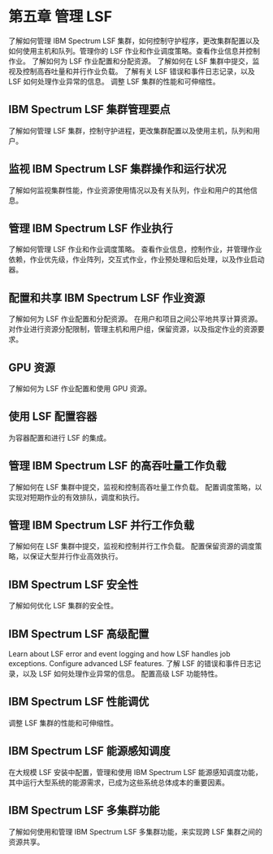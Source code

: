 # 第五章 管理 LSF

了解如何管理 IBM Spectrum LSF 集群，如何控制守护程序，更改集群配置以及如何使用主机和队列。管理你的 LSF 作业和作业调度策略。查看作业信息并控制作业。 了解如何为 LSF 作业配置和分配资源。 了解如何在 LSF 集群中提交，监视及控制高吞吐量和并行作业负载。 了解有关 LSF 错误和事件日志记录，以及 LSF 如何处理作业异常的信息。 调整 LSF 集群的性能和可伸缩性。


## IBM Spectrum LSF 集群管理要点
了解如何管理 LSF 集群，控制守护进程，更改集群配置以及使用主机，队列和用户。

## 监视 IBM Spectrum LSF 集群操作和运行状况
了解如何监视集群性能，作业资源使用情况以及有关队列，作业和用户的其他信息。

## 管理 IBM Spectrum LSF 作业执行
了解如何管理 LSF 作业和作业调度策略。 查看作业信息，控制作业，并管理作业依赖，作业优先级，作业阵列，交互式作业，作业预处理和后处理，以及作业启动器。

## 配置和共享 IBM Spectrum LSF 作业资源
了解如何为 LSF 作业配置和分配资源。 在用户和项目之间公平地共享计算资源。对作业进行资源分配限制，管理主机和用户组，保留资源，以及指定作业的资源要求。

## GPU 资源
了解如何为 LSF 作业配置和使用 GPU 资源。

## 使用 LSF 配置容器
为容器配置和进行 LSF 的集成。

## 管理 IBM Spectrum LSF 的高吞吐量工作负载
了解如何在 LSF 集群中提交，监视和控制高吞吐量工作负载。 配置调度策略，以实现对短期作业的有效排队，调度和执行。

## 管理 IBM Spectrum LSF 并行工作负载
了解如何在 LSF 集群中提交，监视和控制并行工作负载。 配置保留资源的调度策略，以保证大型并行作业高效执行。

## IBM Spectrum LSF 安全性
了解如何优化 LSF 集群的安全性。

## IBM Spectrum LSF 高级配置
Learn about LSF error and event logging and how LSF handles job exceptions. Configure advanced LSF features.
了解 LSF 的错误和事件日志记录，以及 LSF 如何处理作业异常的信息。 配置高级 LSF 功能特性。

## IBM Spectrum LSF 性能调优
调整 LSF 集群的性能和可伸缩性。

## IBM Spectrum LSF 能源感知调度
在大规模 LSF 安装中配置，管理和使用 IBM Spectrum LSF 能源感知调度功能，其中运行大型系统的能源需求，已成为这些系统总体成本的重要因素。

## IBM Spectrum LSF 多集群功能
了解如何使用和管理 IBM Spectrum LSF 多集群功能，来实现跨 LSF 集群之间的资源共享。
